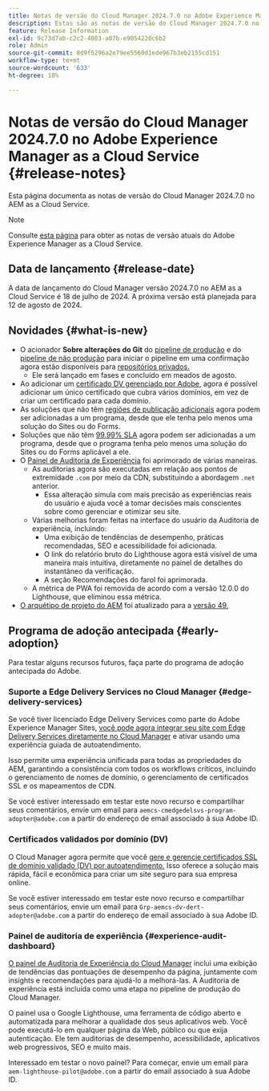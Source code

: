 ```yaml
---
title: Notas de versão do Cloud Manager 2024.7.0 no Adobe Experience Manager as a Cloud Service
description: Estas são as notas de versão do Cloud Manager 2024.7.0 no AEM as a Cloud Service.
feature: Release Information
exl-id: 9c73d7ab-c2c2-4803-a07b-e9054220c6b2
role: Admin
source-git-commit: 8d9f5296a2e79ee5560d1ede967b3eb2155cd151
workflow-type: tm+mt
source-wordcount: '633'
ht-degree: 18%

---
```



# Notas de versão do Cloud Manager 2024.7.0 no Adobe Experience Manager as a Cloud Service {#release-notes}

Esta página documenta as notas de versão do Cloud Manager 2024.7.0 no AEM as a Cloud Service.

>[!NOTE]
>
>Consulte [esta página](/help/release-notes/release-notes-cloud/release-notes-current.md) para obter as notas de versão atuais do Adobe Experience Manager as a Cloud Service.

## Data de lançamento {#release-date}

A data de lançamento do Cloud Manager versão 2024.7.0 no AEM as a Cloud Service é 18 de julho de 2024. A próxima versão está planejada para 12 de agosto de 2024.

## Novidades {#what-is-new}

* O acionador **Sobre alterações do Git** do [pipeline de produção](/help/implementing/cloud-manager/configuring-pipelines/configuring-production-pipelines.md#adding-production-pipeline) e do [pipeline de não produção](/help/implementing/cloud-manager/configuring-pipelines/configuring-non-production-pipelines.md#adding-non-production-pipeline) para iniciar o pipeline em uma confirmação agora estão disponíveis para [repositórios privados.](/help/implementing/cloud-manager/managing-code/private-repositories.md)
   * Ele será lançado em fases e concluído em meados de agosto.
* Ao adicionar um [certificado DV gerenciado por Adobe](/help/implementing/cloud-manager/managing-ssl-certifications/domain-validated-certificates.md), agora é possível adicionar um único certificado que cubra vários domínios, em vez de criar um certificado para cada domínio.
* As soluções que não têm [regiões de publicação adicionais](/help/operations/additional-publish-regions.md) agora podem ser adicionadas a um programa, desde que ele tenha pelo menos uma solução do Sites ou do Forms.
* Soluções que não têm [99.99% SLA](/help/implementing/cloud-manager/getting-access-to-aem-in-cloud/creating-production-programs.md#sla) agora podem ser adicionadas a um programa, desde que o programa tenha pelo menos uma solução do Sites ou do Forms aplicável a ele.
* O [Painel de Auditoria de Experiência](/help/implementing/cloud-manager/experience-audit-dashboard.md) foi aprimorado de várias maneiras.
   * As auditorias agora são executadas em relação aos pontos de extremidade `.com` por meio da CDN, substituindo a abordagem `.net` anterior.
      * Essa alteração simula com mais precisão as experiências reais do usuário e ajuda você a tomar decisões mais conscientes sobre como gerenciar e otimizar seu site.
   * Várias melhorias foram feitas na interface do usuário da Auditoria de experiência, incluindo:
      * Uma exibição de tendências de desempenho, práticas recomendadas, SEO e acessibilidade foi adicionada.
      * O link do relatório bruto do Lighthouse agora está visível de uma maneira mais intuitiva, diretamente no painel de detalhes do instantâneo da verificação.
      * A seção Recomendações do farol foi aprimorada.
   * A métrica de PWA foi removida de acordo com a versão 12.0.0 do Lighthouse, que eliminou essa métrica.
* [O arquétipo de projeto do AEM](https://experienceleague.adobe.com/docs/experience-manager-core-components/using/developing/archetype/overview.html?lang=pt-BR) foi atualizado para a [versão 49.](https://github.com/adobe/aem-project-archetype/tree/aem-project-archetype-49)

## Programa de adoção antecipada {#early-adoption}

Para testar alguns recursos futuros, faça parte do programa de adoção antecipada do Adobe.

### Suporte a Edge Delivery Services no Cloud Manager {#edge-delivery-services}

Se você tiver licenciado Edge Delivery Services como parte do Adobe Experience Manager Sites, [você pode agora integrar seu site com Edge Delivery Services diretamente no Cloud Manager](/help/implementing/cloud-manager/edge-delivery-services.md) e ativar usando uma experiência guiada de autoatendimento.

Isso permite uma experiência unificada para todas as propriedades do AEM, garantindo a consistência com todos os workflows críticos, incluindo o gerenciamento de nomes de domínio, o gerenciamento de certificados SSL e os mapeamentos de CDN.

Se você estiver interessado em testar este novo recurso e compartilhar seus comentários, envie um email para `aemcs-cmedgedelsvs-program-adopter@adobe.com` a partir do endereço de email associado à sua Adobe ID.

### Certificados validados por domínio (DV)

O Cloud Manager agora permite que você [gere e gerencie certificados SSL de domínio validado (DV) por autoatendimento.](/help/implementing/cloud-manager/managing-ssl-certifications/domain-validated-certificates.md) Isso oferece a solução mais rápida, fácil e econômica para criar um site seguro para sua empresa online.

Se você estiver interessado em testar este novo recurso e compartilhar seus comentários, envie um email para `Grp-aemcs-dv-dert-adopter@adobe.com` a partir do endereço de email associado à sua Adobe ID.

### Painel de auditoria de experiência {#experience-audit-dashboard}

[O painel de Auditoria de Experiência do Cloud Manager](/help/implementing/cloud-manager/experience-audit-dashboard.md) inclui uma exibição de tendências das pontuações de desempenho da página, juntamente com insights e recomendações para ajudá-lo a melhorá-las. A Auditoria de experiência está incluída como uma etapa no pipeline de produção do Cloud Manager.

O painel usa o Google Lighthouse, uma ferramenta de código aberto e automatizada para melhorar a qualidade dos seus aplicativos web. Você pode executá-lo em qualquer página da Web, público ou que exija autenticação. Ele tem auditorias de desempenho, acessibilidade, aplicativos web progressivos, SEO e muito mais.

Interessado em testar o novo painel? Para começar, envie um email para `aem-lighthouse-pilot@adobe.com` a partir do email associado à sua Adobe ID.
